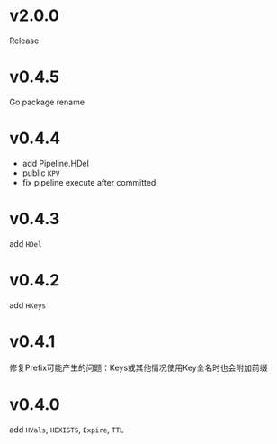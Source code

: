 v2.0.0
======

Release

v0.4.5
======

Go package rename

v0.4.4
======

- add Pipeline.HDel
- public `KPV`
- fix pipeline execute after committed

v0.4.3
======

add `HDel`

v0.4.2
======

add `HKeys`

v0.4.1
======

修复Prefix可能产生的问题：Keys或其他情况使用Key全名时也会附加前缀

v0.4.0
======

add `HVals`, `HEXISTS`, `Expire`, `TTL`

